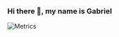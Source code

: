### Hi there 👋, my name is Gabriel


![Metrics](https://metrics.lecoq.io/kaffarell?template=classic&isocalendar=1&languages=1&notable=1&isocalendar.duration=half-year&languages.limit=8&languages.sections=most-used&languages.colors=github&languages.threshold=0%25&languages.indepth=false&languages.recent.load=300&languages.recent.days=14&notable.repositories=false&config.timezone=Europe%2FBerlin)



